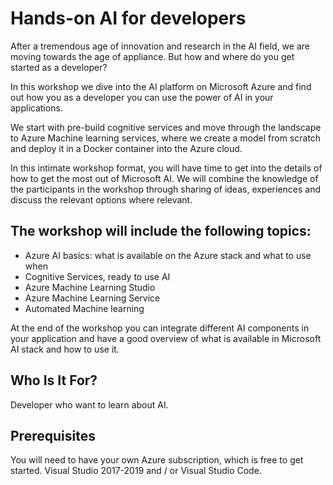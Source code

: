# Hands-on AI for developers

After a tremendous age of innovation and research in the AI field, we are moving towards the age of appliance. But how and where do you get started as a developer?

In this workshop we dive into the AI platform on Microsoft Azure and find out how you as a developer you can use the power of AI in your applications.

We start with pre-build cognitive services and move through the landscape to Azure Machine learning services, where we create a model from scratch and deploy it in a Docker container into the Azure cloud.

In this intimate workshop format, you will have time to get into the details of how to get the most out of Microsoft AI. We will combine the knowledge of the participants in the workshop through sharing of ideas, experiences and discuss the relevant options where relevant.

## The workshop will include the following topics:
-	Azure AI basics: what is available on the Azure stack and what to use when
-	Cognitive Services, ready to use AI
-	Azure Machine Learning Studio
-	Azure Machine Learning Service
-	Automated Machine learning

At the end of the workshop you can integrate different AI components in your application and have a good overview of what is available in Microsoft AI stack and how to use it.

## Who Is It For?
Developer who want to learn about AI.

## Prerequisites
You will need to have your own Azure subscription, which is free to get started. Visual Studio 2017-2019 and / or Visual Studio Code.
